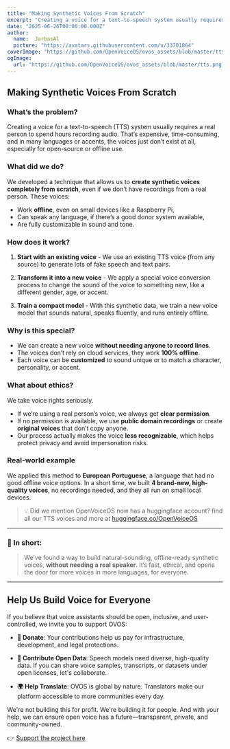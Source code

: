```yaml
---
title: "Making Synthetic Voices From Scratch"
excerpt: "Creating a voice for a text-to-speech system usually requires a real person to spend hours recording audio. That’s expensive, time-consuming, and in many languages or accents, the voices just don’t exist at all"
date: "2025-06-26T00:00:00.000Z"
author:
  name:  JarbasAl
  picture: "https://avatars.githubusercontent.com/u/33701864"
coverImage: "https://github.com/OpenVoiceOS/ovos_assets/blob/master/tts.png?raw=true"
ogImage:
  url: "https://github.com/OpenVoiceOS/ovos_assets/blob/master/tts.png?raw=true"
---
```


## Making Synthetic Voices From Scratch

### What’s the problem?

Creating a voice for a text-to-speech (TTS) system usually requires a real person to spend hours recording audio. That’s expensive, time-consuming, and in many languages or accents, the voices just don’t exist at all, especially for open-source or offline use.

### What did we do?

We developed a technique that allows us to **create synthetic voices completely from scratch**, even if we don’t have recordings from a real person. These voices:

* Work **offline**, even on small devices like a Raspberry Pi,
* Can speak any language, if there’s a good donor system available,
* Are fully customizable in sound and tone.

### How does it work?

1. **Start with an existing voice** - We use an existing TTS voice (from any source) to generate lots of fake speech and text pairs.

2. **Transform it into a new voice** - We apply a special voice conversion process to change the sound of the voice to something new, like a different gender, age, or accent.

3. **Train a compact model** - With this synthetic data, we train a new voice model that sounds natural, speaks fluently, and runs entirely offline.

### Why is this special?

* We can create a new voice **without needing anyone to record lines**.
* The voices don’t rely on cloud services, they work **100% offline**.
* Each voice can be **customized** to sound unique or to match a character, personality, or accent.

### What about ethics?

We take voice rights seriously.

* If we’re using a real person’s voice, we always get **clear permission**.
* If no permission is available, we use **public domain recordings** or create **original voices** that don’t copy anyone.
* Our process actually makes the voice **less recognizable**, which helps protect privacy and avoid impersonation risks.

### Real-world example

We applied this method to **European Portuguese**, a language that had no good offline voice options. In a short time, we built **4 brand-new, high-quality voices**, no recordings needed, and they all run on small local devices.

> 💡 Did we mention OpenVoiceOS now has a huggingface account? find all our TTS voices and more at [huggingface.co/OpenVoiceOS](https://huggingface.co/OpenVoiceOS)

---

### 🧠 In short:

> We’ve found a way to build natural-sounding, offline-ready synthetic voices, **without needing a real speaker**. It’s fast, ethical, and opens the door for more voices in more languages, for everyone.

---

## Help Us Build Voice for Everyone 

If you believe that voice assistants should be open, inclusive, and user-controlled, we invite you to support OVOS: 

- **💸 Donate**: Your contributions help us pay for infrastructure, development, and legal protections. 

- **📣 Contribute Open Data**: Speech models need diverse, high-quality data. If you can share voice samples, transcripts, or datasets under open licenses, let's collaborate. 

- **🌍 Help Translate**: OVOS is global by nature. Translators make our platform accessible to more communities every day. 

We're not building this for profit. We're building it for people. And with your help, we can ensure open voice has a future—transparent, private, and community-owned. 

👉 [Support the project here](https://www.openvoiceos.org/contribution)

